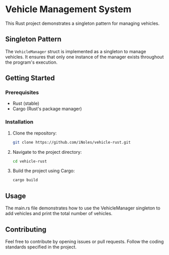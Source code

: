 # Vehicle Management System

This Rust project demonstrates a singleton pattern for managing vehicles.

## Singleton Pattern

The `VehicleManager` struct is implemented as a singleton to manage vehicles. It ensures that only one instance of the manager exists throughout the program's execution.

## Getting Started

### Prerequisites

- Rust (stable)
- Cargo (Rust's package manager)

### Installation

1. Clone the repository:

   ```bash
   git clone https://github.com/iNoles/vehicle-rust.git
   ```
2. Navigate to the project directory:

    ```bash
    cd vehicle-rust
    ```
3. Build the project using Cargo:

   ```bash
   cargo build
   ```

## Usage

The main.rs file demonstrates how to use the VehicleManager singleton to add vehicles and print the total number of vehicles.

## Contributing

Feel free to contribute by opening issues or pull requests. Follow the coding standards specified in the project.
